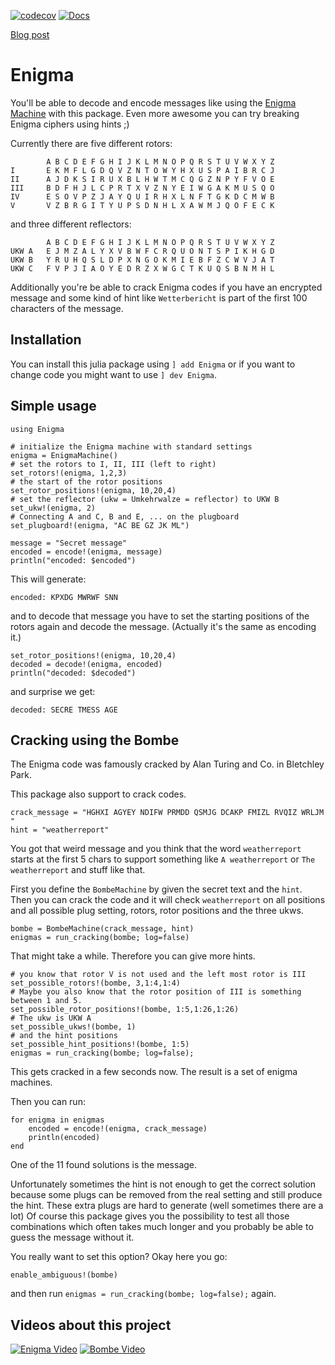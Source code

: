 [![codecov](https://codecov.io/gh/Wikunia/Enigma.jl/branch/master/graph/badge.svg)](https://codecov.io/gh/Wikunia/Enigma.jl)
[![Docs](https://img.shields.io/badge/docs-latest-blue.svg)](https://wikunia.github.io/Enigma.jl/dev)

[Blog post](https://opensourc.es/blog/enigma-and-bombe)

# Enigma

You'll be able to decode and encode messages like using the [Enigma Machine](https://en.wikipedia.org/wiki/Enigma_machine)
with this package.
Even more awesome you can try breaking Enigma ciphers using hints ;)

Currently there are five different rotors:

```
        A B C D E F G H I J K L M N O P Q R S T U V W X Y Z
I       E K M F L G D Q V Z N T O W Y H X U S P A I B R C J
II      A J D K S I R U X B L H W T M C Q G Z N P Y F V O E
III     B D F H J L C P R T X V Z N Y E I W G A K M U S Q O
IV      E S O V P Z J A Y Q U I R H X L N F T G K D C M W B
V       V Z B R G I T Y U P S D N H L X A W M J Q O F E C K
```

and three different reflectors:

```
        A B C D E F G H I J K L M N O P Q R S T U V W X Y Z
UKW A   E J M Z A L Y X V B W F C R Q U O N T S P I K H G D
UKW B   Y R U H Q S L D P X N G O K M I E B F Z C W V J A T
UKW C   F V P J I A O Y E D R Z X W G C T K U Q S B N M H L
```

Additionally you're be able to crack Enigma codes if you have an encrypted message and some kind of hint like `Wetterbericht` is part of the first 100 characters of the message. 

## Installation
You can install this julia package using 
`] add Enigma` or if you want to change code you might want to use
`] dev Enigma`.

## Simple usage 

```
using Enigma

# initialize the Enigma machine with standard settings
enigma = EnigmaMachine()
# set the rotors to I, II, III (left to right)
set_rotors!(enigma, 1,2,3)
# the start of the rotor positions
set_rotor_positions!(enigma, 10,20,4)
# set the reflector (ukw = Umkehrwalze = reflector) to UKW B
set_ukw!(enigma, 2)
# Connecting A and C, B and E, ... on the plugboard
set_plugboard!(enigma, "AC BE GZ JK ML")

message = "Secret message"
encoded = encode!(enigma, message)
println("encoded: $encoded")
```

This will generate: 

```
encoded: KPXDG MWRWF SNN
```

and to decode that message you have to set the starting positions of the rotors again and decode the message. (Actually it's the same as encoding it.)

```
set_rotor_positions!(enigma, 10,20,4)
decoded = decode!(enigma, encoded)
println("decoded: $decoded")
```

and surprise we get:

```
decoded: SECRE TMESS AGE
```

## Cracking using the Bombe

The Enigma code was famously cracked by Alan Turing and Co. in Bletchley Park.

This package also support to crack codes. 

```
crack_message = "HGHXI AGYEY NDIFW PRMDD QSMJG DCAKP FMIZL RVQIZ WRLJM "
hint = "weatherreport"
```

You got that weird message and you think that the word `weatherreport` starts at the first 5 chars to support something like 
`A weatherreport` or `The weatherreport` and stuff like that.

First you define the `BombeMachine` by given the secret text and the `hint`.
Then you can crack the code and it will check `weatherreport` on all positions and all possible plug setting, rotors, rotor positions and the three ukws.

```
bombe = BombeMachine(crack_message, hint)
enigmas = run_cracking(bombe; log=false)
```
That might take a while. Therefore you can give more hints.

```
# you know that rotor V is not used and the left most rotor is III
set_possible_rotors!(bombe, 3,1:4,1:4)
# Maybe you also know that the rotor position of III is something between 1 and 5.
set_possible_rotor_positions!(bombe, 1:5,1:26,1:26)
# The ukw is UKW A
set_possible_ukws!(bombe, 1)
# and the hint positions
set_possible_hint_positions!(bombe, 1:5)
enigmas = run_cracking(bombe; log=false);
```

This gets cracked in a few seconds now. The result is a set of enigma machines. 

Then you can run:

```
for enigma in enigmas
    encoded = encode!(enigma, crack_message)
    println(encoded)
end
```

One of the 11 found solutions is the message. 

Unfortunately sometimes the hint is not enough to get the correct solution because some plugs can be removed from the real setting and still produce the hint. These extra plugs are hard to generate (well sometimes there are a lot)
Of course this package gives you the possibility to test all those combinations which often takes much longer and you probably be able to guess the message without it. 

You really want to set this option? Okay here you go:

```
enable_ambiguous!(bombe)
```

and then run `enigmas = run_cracking(bombe; log=false);` again.

## Videos about this project

[![Enigma Video](https://img.youtube.com/vi/4cf7dc_8u44/0.jpg)](https://www.youtube.com/watch?v=4cf7dc_8u44)
[![Bombe Video](https://img.youtube.com/vi/bRT5YKez8m4/0.jpg)](https://youtu.be/bRT5YKez8m4)
